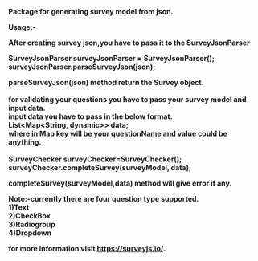 <b>Package for generating survey model from json<b>.

<b>Usage</b>:-

After creating survey json,you have to pass it to the SurveyJsonParser 

<b>SurveyJsonParser surveyJsonParser = SurveyJsonParser();<br>
surveyJsonParser.parseSurveyJson(json);</b>

parseSurveyJson(json) method return the <b>Survey</b> object.<br><br>
for validating your questions you have to pass your survey model and input data.<br>
input data you have to pass in the below format.<br>
<b>List<Map<String, dynamic>> data;</b><br>
where in Map <b>key</b> will be your <b>questionName</b> and <b>value</b> could be anything.<br><br>
<b>SurveyChecker surveyChecker=SurveyChecker();<br>
surveyChecker.completeSurvey(surveyModel, data);</b>
 
completeSurvey(surveyModel,data) method will give error if any. 

<b>Note:-currently there are four question type supported.<br>1)Text<br> 2)CheckBox<br> 3)Radiogroup<br> 4)Dropdown

for more information visit https://surveyjs.io/.
